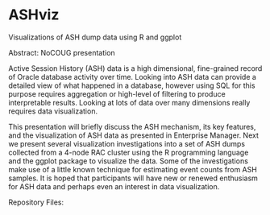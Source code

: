 # ASHviz
Visualizations of ASH dump data using R and ggplot

Abstract: NoCOUG presentation

Active Session History (ASH) data is a high dimensional, fine-grained record of Oracle database activity over time.  Looking into ASH data can provide a detailed view of what happened in a database, however using SQL for this purpose requires aggregation or high-level of filtering to produce interpretable results. Looking at lots of data over many dimensions really requires data visualization.

This presentation will briefly discuss the ASH mechanism, its key features, and the visualization of ASH data as presented in Enterprise Manager. Next we present several visualization investigations into a set of ASH dumps collected from a 4-node RAC cluster using the R programming language and the ggplot package to visualize the data. Some of the investigations make use of a little known technique for estimating event counts from ASH samples. It is hoped that participants will have new or renewed enthusiasm for ASH data and perhaps even an interest in data visualization.

Repository Files:

